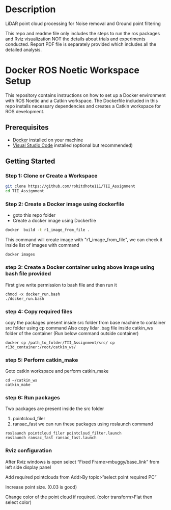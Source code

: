 # Description
LiDAR point cloud processing for Noise removal and Ground point filtering

This repo and readme file only includes the steps to run the ros packages and Rviz visualization NOT the details about trials and experiments conducted.
Report PDF file is separately provided which includes all the detailed analysis.

# Docker ROS Noetic Workspace Setup

This repository contains instructions on how to set up a Docker environment with ROS Noetic and a Catkin workspace. The Dockerfile included in this repo installs necessary dependencies and creates a Catkin workspace for ROS development.

## Prerequisites

- [Docker](https://docs.docker.com/get-docker/) installed on your machine
- [Visual Studio Code](https://code.visualstudio.com/) installed (optional but recommended)

## Getting Started

### Step 1: Clone or Create a Workspace
```bash
git clone https://github.com/rohitdhote111/TII_Assignment
cd TII_Assignment
```
### Step 2: Create a Docker image using dockerfile

- goto this repo folder 
- Create a docker image using Dockerfile

```bash 
docker  build -t r1_image_from_file .
```
This command will create image with "r1_image_from_file", we can check it inside list of images with command
```
docker images
```
### step 3: Create a Docker container using above image using bash file provided

First give write permission to bash file and then run it

```
chmod +x docker_run.bash
./docker_run.bash
```

### step 4: Copy required files

copy the packages present inside src folder from base machine to container src folder using cp command
Also copy lidar .bag file inside catkin_ws folder of the container
(Run below command outside container)

```
docker cp /path_to_folder/TII_Assignment/src/ cp r13d_container:/root/catkin_ws/
```

### step 5: Perform catkin_make

Goto catkin workspace and perform catkin_make 

```
cd ~/catkin_ws
catkin_make
```

### step 6: Run packages
  Two packages are present inside the src folder
 1. pointcloud_filer
 2. ransac_fast
we can run these packages using roslaunch command
```
roslaunch pointcloud_filer pointcloud_filter.launch
roslaunch ransac_fast ransac_fast.launch
```
### Rviz configuration
After Rviz windows is open select “Fixed Frame>mbuggy/base_link” from left side display panel

Add required pointclouds from Add>By topic>”select point required PC”

Increase point size. (0.03 is good)

Change color of the point cloud if required. (color transform>Flat then select color)
